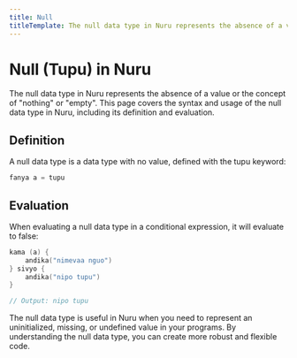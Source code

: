```yaml
---
title: Null
titleTemplate: The null data type in Nuru represents the absence of a value or the concept of "nothing" or "empty".
---
```


# Null (Tupu) in Nuru

The null data type in Nuru represents the absence of a value or the concept of "nothing" or "empty". This page covers the syntax and usage of the null data type in Nuru, including its definition and evaluation.

## Definition

A null data type is a data type with no value, defined with the tupu keyword:

```go
fanya a = tupu
```

## Evaluation

When evaluating a null data type in a conditional expression, it will evaluate to false:

```go
kama (a) {
    andika("nimevaa nguo")
} sivyo {
    andika("nipo tupu")
}

// Output: nipo tupu
```

The null data type is useful in Nuru when you need to represent an uninitialized, missing, or undefined value in your programs. By understanding the null data type, you can create more robust and flexible code.
